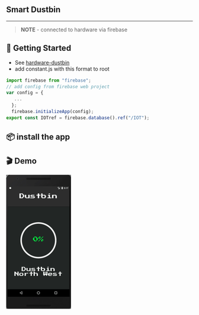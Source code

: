 ## Smart Dustbin
 ----
> **NOTE** - connected to hardware via firebase

## 🏁 Getting Started

- See [hardware-dustbin](https://github.com/Aniket965/hardware-dustbin)
- add constant.js with this format to root
```js
import firebase from "firebase";
// add config from firebase web project
var config = {
   ...
  };
  firebase.initializeApp(config);
export const IOTref = firebase.database().ref("/IOT");
```
## 📦 install the app


## 🎬 Demo

![](dustbin.gif)